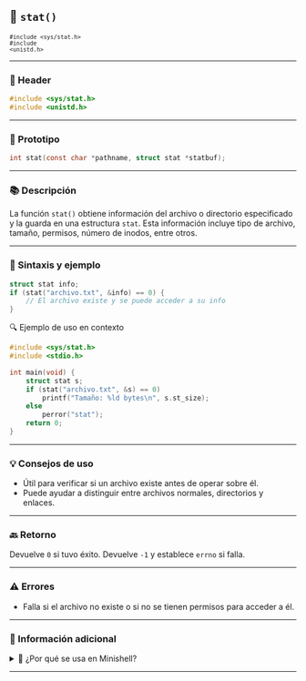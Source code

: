 
## 🧩 `stat()`  
<small><code>#include &lt;sys/stat.h&gt;<br>#include &lt;unistd.h&gt;</code></small>

---

### 🧾 Header
```c
#include <sys/stat.h>
#include <unistd.h>
```

---

### 🧪 Prototipo
```c
int stat(const char *pathname, struct stat *statbuf);
```

---

### 📚 Descripción
La función `stat()` obtiene información del archivo o directorio especificado y la guarda en una estructura `stat`. Esta información incluye tipo de archivo, tamaño, permisos, número de inodos, entre otros.

---

### 🧰 Sintaxis y ejemplo
```c
struct stat info;
if (stat("archivo.txt", &info) == 0) {
    // El archivo existe y se puede acceder a su info
}
```


<summary>🔍 Ejemplo de uso en contexto</summary>

```c
#include <sys/stat.h>
#include <stdio.h>

int main(void) {
    struct stat s;
    if (stat("archivo.txt", &s) == 0)
        printf("Tamaño: %ld bytes\n", s.st_size);
    else
        perror("stat");
    return 0;
}
```


---

### 💡 Consejos de uso
- Útil para verificar si un archivo existe antes de operar sobre él.
- Puede ayudar a distinguir entre archivos normales, directorios y enlaces.

---

### 🔙 Retorno
Devuelve `0` si tuvo éxito. Devuelve `-1` y establece `errno` si falla.

---

### ⚠️ Errores
- Falla si el archivo no existe o si no se tienen permisos para acceder a él.

---

### 🧭 Información adicional
<details>
<summary>📎 ¿Por qué se usa en Minishell?</summary>

Minishell usa `stat()` para verificar si un comando es un archivo ejecutable válido, o si una ruta ingresada corresponde a un directorio antes de usarla en `cd`, por ejemplo.

</details>

---
